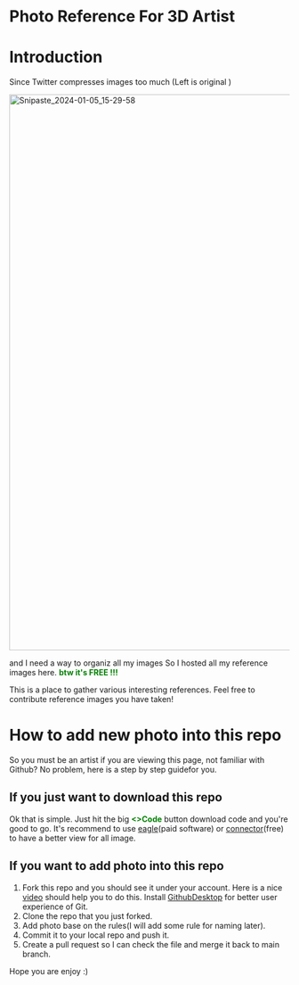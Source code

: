 # Photo Reference For 3D Artist

# Introduction
Since Twitter compresses images too much (Left is original )

<img width="997" alt="Snipaste_2024-01-05_15-29-58" src="https://github.com/YeHang-GitHub/PhotoReference_For_3DArtist/assets/155224307/c7480e40-568c-4c1c-8666-0c741441c292">

and I need a way to organiz all my images So I hosted all my reference images here. <span style="color:green"><b>btw it's FREE !!!</b></span>

This is a place to gather various interesting references. Feel free to contribute reference images you have taken!

# How to add new photo into this repo
So you must be an artist if you are viewing this page, not familiar with Github? No problem, here is a step by step guidefor you.
## If you just want to download this repo
Ok that is simple. Just hit the big <span style="color:green"><b><>Code</b></span> button download code and you're good to go. It's recommend to use [eagle](https://eagle.cool/)(paid software) or [connector](https://www.designconnected.com/connecter)(free) to have a better view for all image.
## If you want to add photo into this repo 
1. Fork this repo and you should see it under your account. Here is a nice [video](https://youtu.be/l5NrYIa_aG4?si=R6nSTizKkbQV65Uw) should help you to do this. Install [GithubDesktop](https://docs.github.com/en/desktop/installing-and-authenticating-to-github-desktop/installing-github-desktop) for better user experience of Git.
2. Clone the repo that you just forked.
3. Add photo base on the rules(I will add some rule for naming later).
4. Commit it to your local repo and push it.
5. Create a pull request so I can check the file and merge it back to main branch.

Hope you are enjoy :)